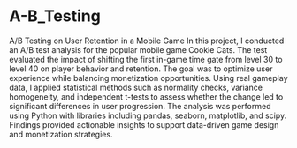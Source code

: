 # A-B_Testing
A/B Testing on User Retention in a Mobile Game
In this project, I conducted an A/B test analysis for the popular mobile game Cookie Cats. The test evaluated the impact of shifting the first in-game time gate from level 30 to level 40 on player behavior and retention. The goal was to optimize user experience while balancing monetization opportunities. Using real gameplay data, I applied statistical methods such as normality checks, variance homogeneity, and independent t-tests to assess whether the change led to significant differences in user progression. The analysis was performed using Python with libraries including pandas, seaborn, matplotlib, and scipy. Findings provided actionable insights to support data-driven game design and monetization strategies.
